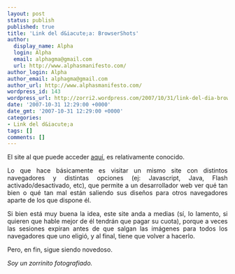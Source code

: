```yaml
---
layout: post
status: publish
published: true
title: 'Link del d&iacute;a: BrowserShots'
author:
  display_name: Alpha
  login: Alpha
  email: alphagma@gmail.com
  url: http://www.alphasmanifesto.com/
author_login: Alpha
author_email: alphagma@gmail.com
author_url: http://www.alphasmanifesto.com/
wordpress_id: 143
wordpress_url: http://zorri2.wordpress.com/2007/10/31/link-del-dia-browsershots/
date: '2007-10-31 12:29:00 +0000'
date_gmt: '2007-10-31 12:29:00 +0000'
categories:
- Link del d&iacute;a
tags: []
comments: []
---
```

<div style="text-align:justify;">El site al que puede acceder <a href="http://browsershots.org/">aqu&iacute;</a>, es relativamente conocido.</p>
<p>Lo que hace b&aacute;sicamente es visitar un mismo site con distintos navegadores y distintas opciones (ej: Javascript, Java, Flash activado/desactivado, etc), que permite a un desarrollador web ver qu&eacute; tan bien o qu&eacute; tan mal est&aacute;n saliendo sus dise&ntilde;os para otros navegadores aparte de los que dispone &eacute;l.</p>
<p>Si bien est&aacute; muy buena la idea, este site anda a medias (s&iacute;, lo lamento, si quieren que hable mejor de &eacute;l tendr&aacute;n que pagar su cuota), porque a veces las sesiones expiran antes de que salgan las im&aacute;genes para todos los navegadores que uno eligi&oacute;, y al final, tiene que volver a hacerlo.</p>
<p>Pero, en fin, sigue siendo novedoso.</p>
</div>
<p><span style="font-style:italic;">Soy un zorrinito fotografiado.</span></p>
